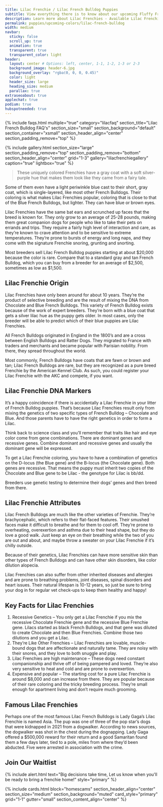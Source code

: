 ```yaml
---
title: Lilac Frenchie / Lilac French Bulldog Puppies 
subtitle: View everything there is to know about our upcoming Fluffy French Bulldog Puppies
description: Learn more about Lilac Frenchies - Available Lilac Frenchie / Lilac French bulldog puppies for sale
permalink: puppies/upcoming-colors/lilac-french-bulldog
width: medium
navbar:
  sticky: false
  scroll_up: true
  animation: true
  transparent: true
  transparent_color: light
header:
  layout: center # Options: left, center, 1-1, 1-2, 1-3 or 2-3
  background_image: header-6.jpg
  background_overlay: "rgba(0, 0, 0, 0.45)"
  color: light
  header_size: large
  heading_size: medium
  parallax: true
extraseoabout: true
applechat: true
podium: true
hubspotneeded: true
---
```

{% include faqs.html 
  multiple="true" 
  category="lilacfaq" 
  section_title="Lilac French Bulldog FAQ's" 
  section_size="small"
  section_background="default"
  section_container="xsmall"
  section_header_align="center"
  section_padding_remove="top"
%}

{% include gallery.html 
  section_size="large"
  section_padding_remove="top"
  section_padding_remove="bottom"
  section_header_align="center"
  grid="1-3"
  gallery="lilacfrenchiegallery"
  caption="true"
  lightbox="true"
%}
> These uniquely colored Frenchies have a gray coat with a soft silver-purple hue that makes them look like they came from a fairy tale.

Some of them even have a light periwinkle blue cast to their short, gray coat, which is single-layered, like most other French Bulldogs.  Their coloring is what makes Lilac Frenchies popular, coloring that is close to that of the Blue French Bulldogs, but lighter. They can have blue or brown eyes.

Lilac Frenchies have the same bat ears and scrunched up faces that the breed is known for. They only grow to an average of 25-28 pounds, making them great companion dogs for people who like to take their pets on errands and trips. They require a fairly high level of interaction and care, as they’re known to crave attention and to be sensitive to extreme temperatures. They’re prone to bursts of energy and long naps, and they come with the signature Frenchie snoring, grunting and snorting. 

Most breeders sell Lilac French Bulldog puppies starting at about $20,000 because the color is rare. Compare that to a standard gray and tan French Bulldog, which you can buy from a breeder for an average of $2,500, sometimes as low as $1,500.

## Lilac Frenchie Origin
Lilac Frenchies have only been around for about 10 years. They’re the product of selective breeding and are the result of mixing the DNA from Chocolate and Blue French Bulldogs. This variety of French Bulldog exists because of the work of expert breeders. They’re born with a blue coat that gets a silver lilac hue as the puppy gets older. In most cases, only the breeder will be able to predict which of their blue puppies are Lilac Frenchies. 

All French Bulldogs originated in England in the 1800’s and are a cross between English Bulldogs and Ratter Dogs. They migrated to France with traders and merchants and became popular with Parisian nobility. From there, they spread throughout the world. 

Most commonly, French Bulldogs have coats that are fawn or brown and tan; Lilac French Bulldogs are rare, but they are recognized as a pure breed Frenchie by the American Kennel Club. As such, you could register your Lilac Frenchie with the AKC and compete, if you want.

## Lilac Frenchie DNA Markers
It’s a happy coincidence if there is accidentally a Lilac Frenchie in your litter of French Bulldog puppies. That’s because Lilac Frenchies result only from mixing the genetics of two specific types of French Bulldog – Chocolate and Blue. And those parents have to have the right genetics in order to form a Lilac.

Think back to science class and you’ll remember that traits like hair and eye color come from gene combinations. There are dominant genes and recessive genes. Combine dominant and recessive genes and usually the dominant gene will be expressed. 

To get a Lilac Frenchie coloring, you have to have a combination of genetics on the D-locus (the Blue gene) and the B-locus (the Chocolate gene). Both genes are recessive. That means the puppy must inherit two copies of the Chocolate and Blue gene to be Lilac - the genotype for Lilac is bb/dd.

Breeders use genetic testing to determine their dogs’ genes and then breed from there. 

## Lilac Frenchie Attributes
Lilac French Bulldogs are much like the other varieties of Frenchie. They’re brachycephalic, which refers to their flat-faced features. Their smushed faces make it difficult to breathe and for them to cool off. They’re prone to overheating, overexertion and asthma due to their head shape, but they do love a good walk.  Just keep an eye on their breathing while the two of you are out and about, and maybe throw a sweater on your Lilac Frenchie if it’s chilly outside.

Because of their genetics, Lilac Frenchies can have more sensitive skin than other types of French Bulldogs and can have other skin disorders, like color dilution alopecia.

Lilac Frenchies can also suffer from other inherited diseases and allergies and are prone to breathing problems, joint diseases, spinal disorders and heart issues. Their natural lifespan is 10-12 years, so just be sure to bring your dog in for regular vet check-ups to keep them healthy and happy! 

## Key Facts for Lilac Frenchies 

1.	Recessive Genetics – You only get a Lilac Frenchie if you mix the recessive Chocolate Frenchie gene and the recessive Blue Frenchie gene. Lilacs started as black French Bulldogs, and that gene was diluted to create Chocolate and then Blue Frenchies. Combine those two dilutions and you get a Lilac.
2.	They’re Like Other Frenchies – Lilac Frenchies are lovable, muscle-bound dogs that are affectionate and naturally tame. They are noisy with their snores, and they love to both snuggle and play.
3.	Lilac Frenchies are high maintenance – These dogs need constant companionship and thrive off of being pampered and loved. They’re also very sensitive to heat and cold and are prone to overexertion. 
4.	Expensive and popular – The starting cost for a pure Lilac Frenchie is around $8,000 and can increase from there. They are popular because of their rare coloring and the tricky breeding process. They’re small enough for apartment living and don’t require much grooming.

## Famous Lilac Frenchies

Perhaps one of the most famous Lilac French Bulldogs is Lady Gaga’s Lilac Frenchie is named Asia. The pup was one of three of the pop star’s dogs that were kidnapped in 2021 from a dogwalker. According to news sources, the dogwalker was shot in the chest during the dognapping. Lady Gaga offered a $500,000 reward for their return and a good Samaritan found them a few days later, tied to a pole, miles from where they’d been abducted. Five were arrested in association with the crime.

## Join Our Waitlist
{% include alert.html text="Big decisions take time, Let us know when you'll be ready to bring a frenchie home!" style="primary" %}
<script charset="utf-8" type="text/javascript" src="//js.hsforms.net/forms/shell.js"></script>
<script>
  hbspt.forms.create({
	region: "na1",
	portalId: "5322352",
	formId: "e974b071-5f49-4a35-a671-ec03d8f360e4"
});
</script>

{% include cards.html 
  block="homescams" 
  section_header_align="center"
  section_size="medium"
  section_background="muted"
  card_style="primary"
  grid="1-1"
  gutter="small"
  section_content_align="center"
%}

